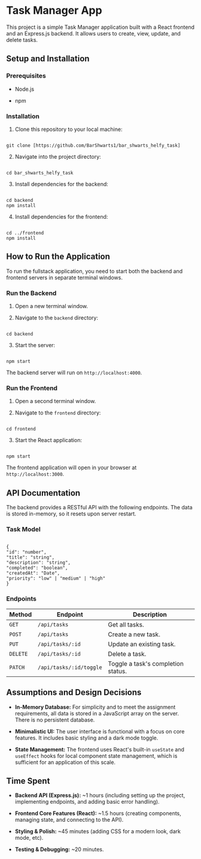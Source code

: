 # Task Manager App

This project is a simple Task Manager application built with a React frontend and an Express.js backend. 
It allows users to create, view, update, and delete tasks.

## Setup and Installation

### Prerequisites

* Node.js

* npm

### Installation

1. Clone this repository to your local machine:

```

git clone [https://github.com/BarShwarts1/bar_shwarts_helfy_task]

```

2. Navigate into the project directory:

```

cd bar_shwarts_helfy_task

```

3. Install dependencies for the backend:

```

cd backend
npm install

```

4. Install dependencies for the frontend:

```

cd ../frontend
npm install

```

## How to Run the Application

To run the fullstack application, you need to start both the backend and frontend servers in separate terminal windows.

### Run the Backend

1. Open a new terminal window.

2. Navigate to the `backend` directory:

```

cd backend

```

3. Start the server:

```

npm start

```

The backend server will run on `http://localhost:4000`.

### Run the Frontend

1. Open a second terminal window.

2. Navigate to the `frontend` directory:

```

cd frontend

```

3. Start the React application:

```

npm start

```

The frontend application will open in your browser at `http://localhost:3000`.

## API Documentation

The backend provides a RESTful API with the following endpoints. The data is stored in-memory, so it resets upon server restart.

### Task Model

```

{
"id": "number",
"title": "string",
"description": "string",
"completed": "boolean",
"createdAt": "Date",
"priority": "low" | "medium" | "high"
}

```

### Endpoints

| Method | Endpoint | Description | 
 | ----- | ----- | ----- | 
| `GET` | `/api/tasks` | Get all tasks. | 
| `POST` | `/api/tasks` | Create a new task. | 
| `PUT` | `/api/tasks/:id` | Update an existing task. | 
| `DELETE` | `/api/tasks/:id` | Delete a task. | 
| `PATCH` | `/api/tasks/:id/toggle` | Toggle a task's completion status. | 

## Assumptions and Design Decisions

* **In-Memory Database:** For simplicity and to meet the assignment requirements, all data is stored in a JavaScript array on the server. There is no persistent database.

* **Minimalistic UI:** The user interface is functional with a focus on core features. It includes basic styling and a dark mode toggle.

* **State Management:** The frontend uses React's built-in `useState` and `useEffect` hooks for local component state management, which is sufficient for an application of this scale.

## Time Spent

* **Backend API (Express.js):** \~1 hours (including setting up the project, implementing endpoints, and adding basic error handling).

* **Frontend Core Features (React):** \~1.5 hours (creating components, managing state, and connecting to the API).

* **Styling & Polish:** \~45 minutes (adding CSS for a modern look, dark mode, etc).

* **Testing & Debugging:** \~20 minutes.